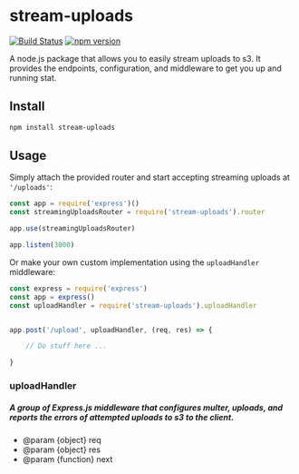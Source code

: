 # stream-uploads
[![Build Status](https://travis-ci.org/agconti/stream-uploads.svg?branch=master)](https://travis-ci.org/agconti/stream-uploads)
[![npm version](https://badge.fury.io/js/stream-uploads.svg)](http://badge.fury.io/js/stream-uploads)

A node.js package that allows you to easily stream uploads to s3. It provides the endpoints, configuration, and middleware to get you up and running stat.

## Install

```bash
npm install stream-uploads
```

## Usage

Simply attach the provided router and start accepting streaming uploads at `'/uploads'`:
```js
const app = require('express')()
const streamingUploadsRouter = require('stream-uploads').router

app.use(streamingUploadsRouter)

app.listen(3000)
```


Or make your own custom implementation using the `uploadHandler` middleware:
```js
const express = require('express')
const app = express()
const uploadHandler = require('stream-uploads').uploadHandler


app.post('/upload', uploadHandler, (req, res) => {

	// Do stuff here ...

}
```


### uploadHandler
##### A group of Express.js middleware that configures multer, uploads, and reports the errors of attempted uploads to s3 to the client.
* @param {object} req
* @param {object} res
* @param {function} next
